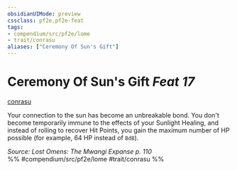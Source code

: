 ```yaml
---
obsidianUIMode: preview
cssclass: pf2e,pf2e-feat
tags:
- compendium/src/pf2e/lome
- trait/conrasu
aliases: ["Ceremony Of Sun's Gift"]
---
```

# Ceremony Of Sun's Gift  *Feat 17*  
[conrasu](../../Rules/traits/conrasu-loag.md)  


Your connection to the sun has become an unbreakable bond. You don't become temporarily immune to the effects of your Sunlight Healing, and instead of rolling to recover Hit Points, you gain the maximum number of HP possible (for example, 64 HP instead of `8d8`).

*Source: Lost Omens: The Mwangi Expanse p. 110*  
%% #compendium/src/pf2e/lome #trait/conrasu %%